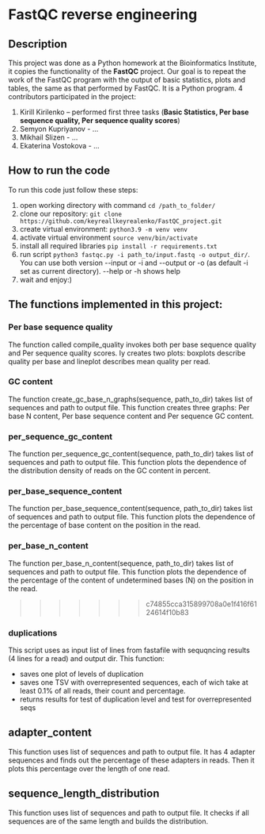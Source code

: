 # FastQC reverse engineering


## Description

This project was done as a Python homework at the Bioinformatics Institute, it copies the functionality of the __FastQC__
project. Our goal is to repeat the work of the FastQC program with the output of basic statistics, plots and tables,
the same as that performed by FastQC. It is a Python program. 4 contributors participated in the project:
1) Kirill Kirilenko – performed first three tasks (__Basic Statistics, Per base sequence quality, Per sequence quality scores__)
2) Semyon Kupriyanov - ...
3) Mikhail Slizen - ...
4) Ekaterina Vostokova - ...

## How to run the code

To run this code just follow these steps:
1) open working directory with command ```cd /path_to_folder/```
2) clone our repository: ```git clone https://github.com/keyreallkeyrealenko/FastQC_project.git```
3) create virtual environment: ```python3.9 -m venv venv```
4) activate virtual environment ```source venv/bin/activate```
5) install all required libraries ```pip install -r requirements.txt```
6) run script ```python3 fastqc.py -i path_to/input.fastq -o output_dir/```.
You can use both version --input or -i and --output or -o (as default -i set as current directory). --help or -h shows help
7) wait and enjoy:)


## The functions implemented in this project:

### Per base sequence quality
The function called compile_quality invokes both per base sequence quality and Per sequence quality scores.
Iy creates two plots: boxplots describe quality per base and lineplot describes mean quality per read.
### GC content
The function create_gc_base_n_graphs(sequence, path_to_dir) takes list of sequences and path to output file.
This function creates three graphs: Per base N content, Per base sequence content and Per sequence GC content.

### per_sequence_gc_content
The function per_sequence_gc_content(sequence, path_to_dir) takes list of sequences and path to output file.
This function plots the dependence of the distribution density of reads on the GC content in percent.

### per_base_sequence_content
The function per_base_sequence_content(sequence, path_to_dir) takes list of sequences and path to output file.
This function plots the dependence of the percentage of base content on the position in the read.

### per_base_n_content
The function per_base_n_content(sequence, path_to_dir) takes list of sequences and path to output file.
This function plots the dependence of the percentage of the content of undetermined bases (N) on the position in the read.
>>>>>>> c74855cca315899708a0e1f416f6124614f10b83

### duplications
This script uses as input list of lines from fastafile with sequqncing results (4 lines for a read) and output dir. 
This function:
- saves one plot of levels of duplication
- saves one TSV with overrepresented sequences, each of wich take at least 0.1% of all reads, their count and percentage.
- returns results for test of duplication level and test for overrepresented seqs

## adapter_content
This function uses list of sequences and path to output file. It has 4 adapter sequences and finds out the percentage of these adapters in reads.
Then it plots this percentage over the length of one read.

## sequence_length_distribution
This function uses list of sequences and path to output file. It checks if all sequences are of the same length and builds the distribution.

